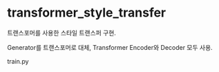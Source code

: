 # transformer_style_transfer
 
트랜스포머를 사용한 스타일 트랜스퍼 구현.


Generator를 트랜스포머로 대체, Transformer Encoder와 Decoder 모두 사용.


 train.py



